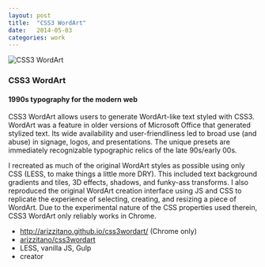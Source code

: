 ```yaml
---
layout: post
title:  "CSS3 WordArt"
date:   2014-05-03
categories: work
---
```


<div class="banner">
    <img src="/img/wordartThumb.jpg" alt="CSS3 WordArt" class="workThumb"/>
    <div class="title">
        <h3>CSS3 WordArt</h3>
        <h4>1990s typography for the modern web</h4>
    </div>
</div>

<div class="detail">
    <p>
        CSS3 WordArt allows users to generate WordArt-like text styled with CSS3. WordArt was a feature in older versions of Microsoft Office that generated stylized text. Its wide availability and user-friendliness led to broad use (and abuse) in signage, logos, and presentations. The unique presets are immediately recognizable typographic relics of the late 90s/early 00s.
    </p>
    <p>
        I recreated as much of the original WordArt styles as possible using only CSS (LESS, to make things a little more DRY). This included text background gradients and tiles, 3D effects, shadows, and funky-ass transforms. I also reproduced the original WordArt creation interface using JS and CSS to replicate the experience of selecting, creating, and resizing a piece of WordArt. Due to the experimental nature of the CSS properties used therein, CSS3 WordArt only reliably works in Chrome.
    </p>
    <ul class="workMeta">
        <li class="link"><a href="http://arizzitano.github.io/css3wordart/" target="_blank">http://arizzitano.github.io/css3wordart/</a> (Chrome only)</li>
        <li class="github"><a href="https://github.com/arizzitano/css3wordart" target="_blank">arizzitano/css3wordart</a></li>
        <li class="builtWith">LESS, vanilla JS, Gulp</li>
        <li class="role">creator</li>
    </ul>
</div>
